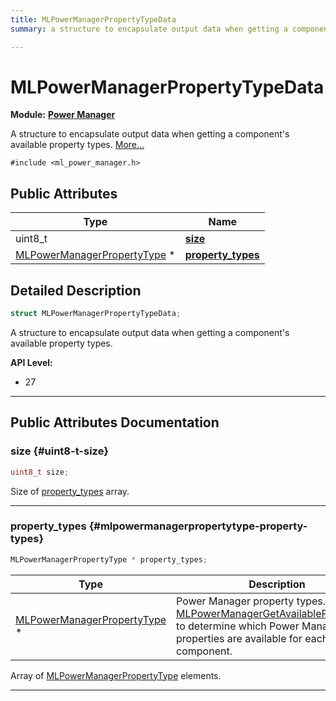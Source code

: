 ```yaml
---
title: MLPowerManagerPropertyTypeData
summary: a structure to encapsulate output data when getting a component's available property types. 

---
```


# MLPowerManagerPropertyTypeData

**Module:** **[Power Manager](/versioned_docs/version-14-Jun-2023/api-ref/api/Modules/group___power_manager/group___power_manager.md)**



A structure to encapsulate output data when getting a component's available property types.  [More...](#detailed-description)


`#include <ml_power_manager.h>`

## Public Attributes

| Type           | Name           |
| -------------- | -------------- |
| uint8_t | **[size](/versioned_docs/version-14-Jun-2023/api-ref/api/Modules/group___power_manager/struct_m_l_power_manager_property_type_data.md#uint8-t-size)**  |
| [MLPowerManagerPropertyType](/versioned_docs/version-14-Jun-2023/api-ref/api/Modules/group___power_manager/group___power_manager.md#enums-mlpowermanagerpropertytype) * | **[property_types](/versioned_docs/version-14-Jun-2023/api-ref/api/Modules/group___power_manager/struct_m_l_power_manager_property_type_data.md#mlpowermanagerpropertytype-property-types)**  |

## Detailed Description

```cpp
struct MLPowerManagerPropertyTypeData;
```

A structure to encapsulate output data when getting a component's available property types. 




**API Level:**
  * 27




-----------
## Public Attributes Documentation

### size {#uint8-t-size}

```cpp
uint8_t size;
```


Size of [property_types](/versioned_docs/version-14-Jun-2023/api-ref/api/Modules/group___power_manager/struct_m_l_power_manager_property_type_data.md#mlpowermanagerpropertytype-property-types) array. 





-----------

### property_types {#mlpowermanagerpropertytype-property-types}

```cpp
MLPowerManagerPropertyType * property_types;
```



| Type | Description |
|--|--|
| [MLPowerManagerPropertyType](/versioned_docs/version-14-Jun-2023/api-ref/api/Modules/group___power_manager/group___power_manager.md#enums-mlpowermanagerpropertytype) * | Power Manager property types. Query [MLPowerManagerGetAvailableProperties()](/versioned_docs/version-14-Jun-2023/api-ref/api/Modules/group___power_manager/group___power_manager.md#mlresult-mlpowermanagergetavailableproperties) to determine which Power Manager properties are available for each component.  |


Array of [MLPowerManagerPropertyType](/versioned_docs/version-14-Jun-2023/api-ref/api/Modules/group___power_manager/group___power_manager.md#enum-mlpowermanagerpropertytype) elements. 





-----------


